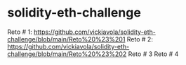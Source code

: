 # solidity-eth-challenge
Reto # 1: https://github.com/vickiavola/solidity-eth-challenge/blob/main/Reto%20%23%201
Reto # 2: https://github.com/vickiavola/solidity-eth-challenge/blob/main/Reto%20%23%202
Reto # 3
Reto # 4
